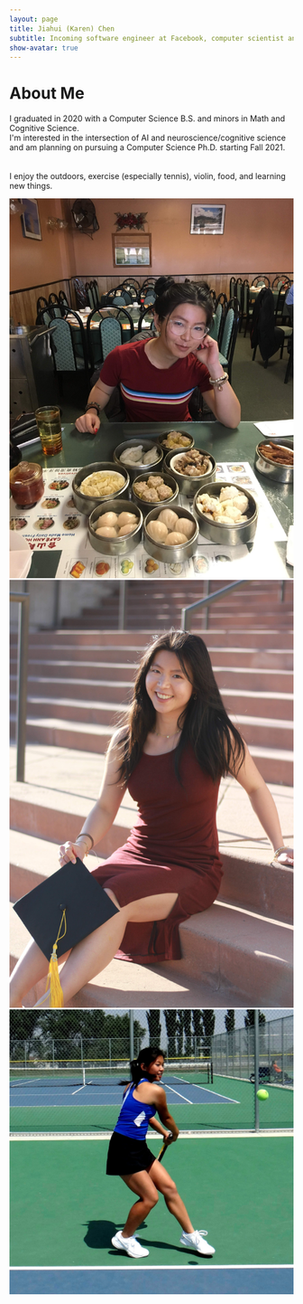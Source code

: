 ```yaml
---
layout: page
title: Jiahui (Karen) Chen
subtitle: Incoming software engineer at Facebook, computer scientist and researcher interested in AI/ML.
show-avatar: true
---
```

# About Me  

I graduated in 2020 with a Computer Science B.S. and minors in Math and Cognitive Science.  
I'm interested in the intersection of AI and neuroscience/cognitive science
and am planning on pursuing a Computer Science Ph.D. starting Fall 2021.  
<br/>
<br/>
I enjoy the outdoors, exercise (especially tennis), violin, food, and learning new things.


<div class="images" position="relative" style="width:100%;height:500px">
  <div class="imgContainer">
  <!-- style="height:400px" SET PHOTO DIMENSIONS VIA THE imgContainer class in main.css-->
    <img src="/img/dim_sum.JPG">
  </div>
  <div class="imgContainer">
    <img src="/img/grad.jpg">
  </div>
  <div class="imgContainer">
    <img src="/img/tennis_sqr.jpg">
  </div>
</div>
<div style="width:800px">


  <!-- <p>
    <ul>
      <li>Aspiring software engineer and/or computational neuroscience PHD </li>
      <li>Tennis player, violinist, and avid eater (amongst many other things)</li>
      <li>Computer Science major, Math and Cognitive Science minors</li>
    </ul>
  </p>
</div> -->
